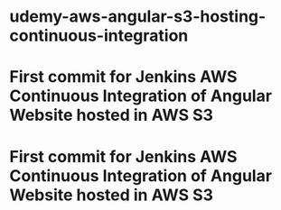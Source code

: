 

# udemy-aws-angular-s3-hosting-continuous-integration
# First commit for Jenkins AWS Continuous Integration of Angular Website hosted in AWS S3
# First commit for Jenkins AWS Continuous Integration of Angular Website hosted in AWS S3
